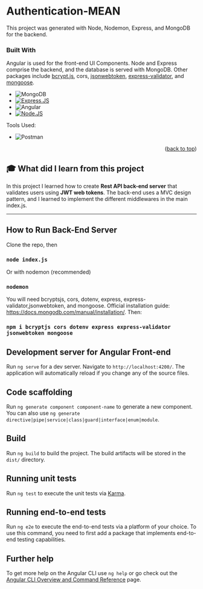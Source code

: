 # Authentication-MEAN

This project was generated with Node, Nodemon, Express, and MongoDB for the backend.


### Built With

Angular is used for the front-end UI Components. Node and Express comprise the backend, and the database is served with MongoDB. Other packages include [bcrypt.js](https://www.npmjs.com/package/bcryptjs), cors, [jsonwebtoken](https://www.npmjs.com/package/jsonwebtoken), [express-validator](https://express-validator.github.io/docs/), and [mongoose](https://www.npmjs.com/package/mongoose).


* ![MongoDB](https://img.shields.io/badge/MongoDB-4EA94B?style=for-the-badge&logo=mongodb&logoColor=white)
* [![Express.JS][Express.js]][Expressjs-url]
* ![Angular](https://img.shields.io/badge/Angular-DD0031?style=for-the-badge&logo=angular&logoColor=white)
* [![Node.JS][Node.js]][Node-url]

Tools Used: 
* ![Postman](https://img.shields.io/badge/Postman-FF6C37?style=for-the-badge&logo=postman&logoColor=white)



<p align="right">(<a href="#readme-top">back to top</a>)</p>



## :mortar_board: **What did I learn from this project**

In this project I learned how to create <b>Rest API back-end server</b> that validates users using <b>JWT web tokens</b>. The back-end uses a MVC design pattern, and I learned to implement the different middlewares in the main index.js.


---

## How to Run Back-End Server 

Clone the repo, then

### `node index.js`

Or with nodemon (recommended)

### `nodemon`

You will need bcryptsjs, cors, dotenv, express, express-validator,jsonwebtoken, and mongoose. Official installation guide: https://docs.mongodb.com/manual/installation/. Then:
### `npm i bcryptjs cors dotenv express express-validator jsonwebtoken mongoose`


## Development server for Angular Front-end

Run `ng serve` for a dev server. Navigate to `http://localhost:4200/`. The application will automatically reload if you change any of the source files.

## Code scaffolding

Run `ng generate component component-name` to generate a new component. You can also use `ng generate directive|pipe|service|class|guard|interface|enum|module`.

## Build

Run `ng build` to build the project. The build artifacts will be stored in the `dist/` directory.

## Running unit tests

Run `ng test` to execute the unit tests via [Karma](https://karma-runner.github.io).

## Running end-to-end tests

Run `ng e2e` to execute the end-to-end tests via a platform of your choice. To use this command, you need to first add a package that implements end-to-end testing capabilities.

## Further help

To get more help on the Angular CLI use `ng help` or go check out the [Angular CLI Overview and Command Reference](https://angular.io/cli) page.

<!-- MARKDOWN LINKS & IMAGES -->
<!-- https://www.markdownguide.org/basic-syntax/#reference-style-links -->

[Node.js]: https://img.shields.io/badge/Node.js-43853D?style=for-the-badge&logo=node.js&logoColor=white
[Node-url]: https://nodejs.org/en//
[Svelte.dev]: https://img.shields.io/badge/Svelte-4A4A55?style=for-the-badge&logo=svelte&logoColor=FF3E00

[Express.js]: https://img.shields.io/badge/Express.js-404D59?style=for-the-badge
[Expressjs-url]: https://expressjs.com/en/guide/routing.html

